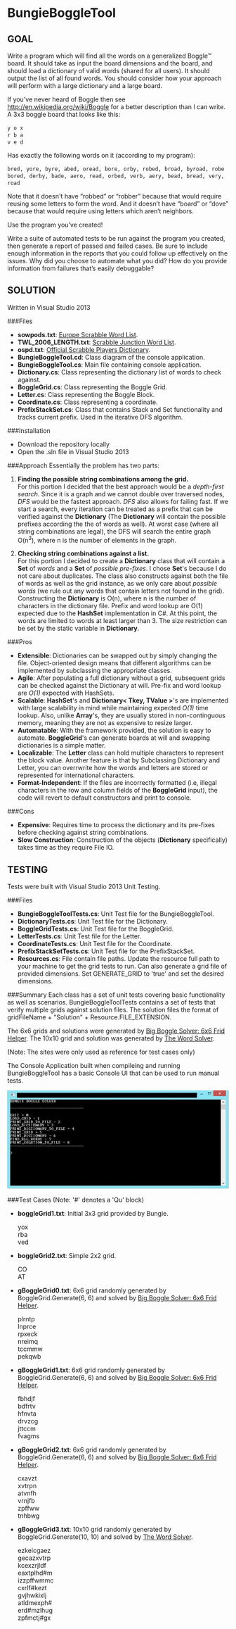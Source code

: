 ﻿BungieBoggleTool
================
GOAL
----------------
Write a program which will find all the words on a generalized Boggle™ board.  It should take as input the board dimensions and the board, and should load a dictionary of valid words (shared for all users). It should output the list of all found words. You should consider how your approach will perform with a large dictionary and a large board.

If you've never heard of Boggle then see http://en.wikipedia.org/wiki/Boggle for a better description than I can write.  A 3x3 boggle board that looks like this:

    y o x
    r b a
    v e d

Has exactly the following words on it (according to my program):

	bred, yore, byre, abed, oread, bore, orby, robed, broad, byroad, robe
	bored, derby, bade, aero, read, orbed, verb, aery, bead, bread, very, road

Note that it doesn't have “robbed” or “robber” because that would require reusing some letters to form the word.  And it doesn’t have “board” or “dove” because that would require using letters which aren’t neighbors.

Use the program you’ve created! 

Write a suite of automated tests to be run against the program you created, then generate a report of passed and failed cases. Be sure to include enough information in the reports that you could follow up effectively on the issues.  Why did you choose to automate what you did?  How do you provide information from failures that’s easily debuggable?

SOLUTION
----------------
Written in Visual Studio 2013

###Files

- **sowpods.txt**: [Europe Scrabble Word List](http://www.freescrabbledictionary.com/sowpods.txt).
- **TWL\_2006\_LENGTH.txt**: [Scrabble Junction Word List](http://www.scrabblejunction.org/wordlists.htm).
- **ospd.txt**: [Official Scrabble Players Dictionary](http://www.puzzlers.org/pub/wordlists/ospd.txt).
- **BungieBoggleTool.cd**: Class diagram of the console application.
- **BungieBoggleTool.cs**: Main file containing console application.
- **Dictionary.cs**: Class representing the dictionary list of words to check against.
- **BoggleGrid.cs**: Class representing the Boggle Grid.
- **Letter.cs**: Class representing the Boggle Block.
- **Coordinate.cs**: Class representing a coordinate.
- **PrefixStackSet.cs**: Class that contains Stack and Set functionality and tracks current prefix.  Used in the iterative DFS algorithm.

###Installation

- Download the repository locally
- Open the .sln file in Visual Studio 2013

###Approach
Essentially the problem has two parts:

1.  **Finding the possible string combinations among the grid.**  
    For this portion I decided that the best approach would be a *depth-first search*.  Since it is a graph and we cannot double over traversed nodes, *DFS* would be the fastest approach.  *DFS* also allows for failing fast.  If we start a search, every iteration can be treated as a prefix that can be verified against the **Dictionary** (The **Dictionary** will contain the possible prefixes according the the of words as well). At worst case (where all string combinations are legal), the DFS will search the entire graph O(n<sup>3</sup>), where n is the number of elements in the graph. 

2.  **Checking string combinations against a list.**  
    For this portion I decided to create a **Dictionary** class that will contain a **Set** of *words* and a **Set** of *possible pre-fixes*.  I chose **Set**'s because I do not care about duplicates.  The class also constructs against both the file of words as well as the grid instance, as we only care about *possible words* (we rule out any words that contain letters not found in the grid).  Constructing the **Dictionary** is O(n), where n is the number of characters in the dictionary file.  Prefix and word lookup are O(1) expected due to the **HashSet** implementation in C#.  At this point, the words are limited to words at least larger than 3.  The size restriction can be set by the static variable in **Dictionary**.

###Pros
- **Extensible**: Dictionaries can be swapped out by simply changing the file.  Object-oriented design means that different algorithms can be implemented by subclassing the appropriate classes.
- **Agile**: After populating a full dictionary without a grid, subsequent grids can be checked against the Dictionary at will.  Pre-fix and word lookup are *O(1)* expected with HashSets.
- **Scalable**: **HashSet**'s and **Dictionary< Tkey, TValue >**'s are implemented with large scalability in mind while maintaining expected *O(1)* time lookup.  Also, unlike **Array**'s, they are usually stored in non-continguous memory, meaning they are not as expensive to resize larger.
- **Automatable**: With the framework provided, the solution is easy to automate.  **BoggleGrid**'s can generate boards at will and swapping dictionaries is a simple matter.
- **Localizable**: The **Letter** class can hold multiple characters to represent the block value.  Another feature is that by Subclassing Dictionary and Letter, you can overrwrite how the words and letters are stored or represented for
international characters.
- **Format-Independent**: If the files are incorrectly formatted (i.e, illegal characters in the row and column fields of the **BoggleGrid** input), the code will revert to default constructors and print to console.

###Cons
- **Expensive**: Requires time to process the dictionary and its pre-fixes before checking against string combinations.
- **Slow Construction**: Construction of the objects (**Dictionary** specifically) takes time as they require File IO.

TESTING
----------------
Tests were built with Visual Studio 2013 Unit Testing.

###Files
- **BungieBoggleToolTests.cs**: Unit Test file for the BungieBoggleTool.
- **DictionaryTests.cs**: Unit Test file for the Dictionary.
- **BoggleGridTests.cs**: Unit Test file for the BoggleGrid.
- **LetterTests.cs**: Unit Test file for the Letter.
- **CoordinateTests.cs**: Unit Test file for the Coordinate.
- **PrefixStackSetTests.cs**: Unit Test file for the PrefixStackSet.
- **Resources.cs**: File contain file paths.  Update the resource full path to your machine to get the grid tests to run.  Can also generate a grid file of provided dimensions.  Set GENERATE_GRID to 'true' and set the desired dimensions.

###Summary
Each class has a set of unit tests covering basic functionality as well as scenarios.  BungieBoggleToolTests contains a set of tests that verify multiple grids against solution files.  The solution files the format of gridFileName + "Solution" + Resource.FILE_EXTENSION.

The 6x6 grids and solutions were generated by [Big Boggle Solver: 6x6 Frid Helper](http://www.hanginghyena.com/solvers/6x6-boggle-solver).
The 10x10 grid and solution was generated by [The Word Solver](http://www.wordsolver.co.uk/).

(Note: The sites were only used as reference for test cases only)

The Console Application built when compileing and running BungieBoggleTool has a basic Console UI that can be used to run manual tests.

 <img src="resources/bungieboggletool.jpg" />

###Test Cases
(Note: '#' denotes a 'Qu' block)

- **boggleGrid1.txt**: Initial 3x3 grid provided by Bungie.

    yox  
    rba  
    ved  

- **boggleGrid2.txt**: Simple 2x2 grid.

    CO  
    AT  

- **gBoggleGrid0.txt**: 6x6 grid randomly generated by BoggleGrid.Generate(6, 6) and solved by [Big Boggle Solver: 6x6 Frid Helper](http://www.hanginghyena.com/solvers/6x6-boggle-solver).

    plrntp  
    lnprce  
    rpxeck  
    nreimq  
    tccmmw  
    pekqwb  

- **gBoggleGrid1.txt**: 6x6 grid randomly generated by BoggleGrid.Generate(6, 6) and solved by [Big Boggle Solver: 6x6 Frid Helper](http://www.hanginghyena.com/solvers/6x6-boggle-solver).

    fbhdjf  
    bdfrtv  
    hfnvta  
    drvzcg  
    jttccm  
    fvagms  

- **gBoggleGrid2.txt**: 6x6 grid randomly generated by BoggleGrid.Generate(6, 6) and solved by [Big Boggle Solver: 6x6 Frid Helper](http://www.hanginghyena.com/solvers/6x6-boggle-solver).

    cxavzt  
    xvtrpn  
    atvnfh  
    vrnjfb  
    zpffww  
    tnhbwg  

- **gBoggleGrid3.txt**: 10x10 grid randomly generated by BoggleGrid.Generate(10, 10) and solved by [The Word Solver](http://www.wordsolver.co.uk/).

    ezkeicgaez  
    gecazxvtrp  
    kcexzrjldf  
    eaxtplhd#m  
    izzpffwmmc  
    cxrlf#kezt  
    gvjhwkixlj  
    atldmexph#  
    erd#mzlhug  
    zpfmctj#gx  
